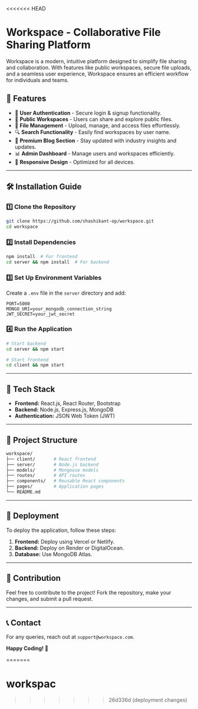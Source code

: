 <<<<<<< HEAD
# Workspace - Collaborative File Sharing Platform

Workspace is a modern, intuitive platform designed to simplify file sharing and collaboration. With features like public workspaces, secure file uploads, and a seamless user experience, Workspace ensures an efficient workflow for individuals and teams.

## 🚀 Features

- 🔐 **User Authentication** - Secure login & signup functionality.
- 📂 **Public Workspaces** - Users can share and explore public files.
- 📄 **File Management** - Upload, manage, and access files effortlessly.
- 🔍 **Search Functionality** - Easily find workspaces by user name.
- 🎨 **Premium Blog Section** - Stay updated with industry insights and updates.
- 📊 **Admin Dashboard** - Manage users and workspaces efficiently.
- 📱 **Responsive Design** - Optimized for all devices.

---

## 🛠️ Installation Guide

### 1️⃣ Clone the Repository
```sh
git clone https://github.com/shashikant-op/workspace.git
cd workspace
```

### 2️⃣ Install Dependencies
```sh
npm install  # For frontend
cd server && npm install  # For backend
```

### 3️⃣ Set Up Environment Variables
Create a `.env` file in the `server` directory and add:
```env
PORT=5000
MONGO_URI=your_mongodb_connection_string
JWT_SECRET=your_jwt_secret
```

### 4️⃣ Run the Application
```sh
# Start backend
cd server && npm start

# Start frontend
cd client && npm start
```

---

## 📜 Tech Stack

- **Frontend:** React.js, React Router, Bootstrap
- **Backend:** Node.js, Express.js, MongoDB
- **Authentication:** JSON Web Token (JWT)

---

## 📂 Project Structure
```sh
workspace/
├── client/       # React frontend
├── server/       # Node.js backend
├── models/       # Mongoose models
├── routes/       # API routes
├── components/   # Reusable React components
├── pages/        # Application pages
└── README.md
```

---

## 🚀 Deployment

To deploy the application, follow these steps:
1. **Frontend:** Deploy using Vercel or Netlify.
2. **Backend:** Deploy on Render or DigitalOcean.
3. **Database:** Use MongoDB Atlas.

---

## 🤝 Contribution
Feel free to contribute to the project! Fork the repository, make your changes, and submit a pull request.

---

## 📞 Contact
For any queries, reach out at `support@workspace.com`.

**Happy Coding! 🚀**

=======
# workspac
>>>>>>> 26d336d (deployment changes)
